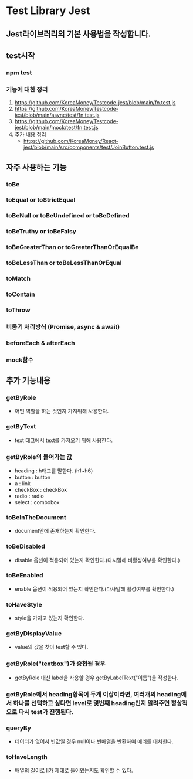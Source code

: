 # Test Library Jest
## Jest라이브러리의 기본 사용법을 작성합니다.

## test시작
### npm test

### 기능에 대한 정리
1. https://github.com/KoreaMoney/Testcode-jest/blob/main/fn.test.js
2. https://github.com/KoreaMoney/Testcode-jest/blob/main/async/test/fn.test.js
3. https://github.com/KoreaMoney/Testcode-jest/blob/main/mock/test/fn.test.js
4. 추가 내용 정리
   - https://github.com/KoreaMoney/React-jest/blob/main/src/components/test/JoinButton.test.js

## 자주 사용하는 기능
### toBe
### toEqual or toStrictEqual
### toBeNull or toBeUndefined or toBeDefined
### toBeTruthy or toBeFalsy
### toBeGreaterThan or toGreaterThanOrEqualBe
### toBeLessThan or toBeLessThanOrEqual
### toMatch
### toContain
### toThrow
### 비동기 처리방식 (Promise, async & await)
### beforeEach & afterEach
### mock함수

## 추가 기능내용
### getByRole 
- 어떤 역할을 하는 것인지 가져위해 사용한다.
### getByText 
- text 태그에서 text를 가져오기 위해 사용한다.
### getByRole의 들어가는 값
  - heading : h태그를 말한다. (h1~h6)
  - button : button
  - a : link
  - checkBox : checkBox
  - radio : radio
  - select : combobox
### toBeInTheDocument 
- document안에 존재하는지 확인한다.
### toBeDisabled 
- disable 옵션이 적용되어 있는지 확인한다.(다시말해 비활성여부를 확인한다.)
### toBeEnabled 
- enable 옵션이 적용되어 있는지 확인한다.(다사말해 활성여부를 확인한다.)
### toHaveStyle 
- style을 가지고 있는지 확인한다.
### getByDisplayValue 
- value의 값을 찾아 test할 수 있다.
### getByRole("textbox")가 중첩될 경우
- getByRole 대신 label을 사용할 경우 getByLabelText("이름")을 작성한다.
### getByRole에서 heading항목이 두개 이상이라면, 여러개의 heading에서 하나를 선택하고 싶다면 level로 몇번째 heading인지 알려주면 정상적으로 다시 test가 진행된다.
### queryBy
- 데이터가 없어서 빈값일 경우 null이나 빈배열을 반환하여 에러를 대처한다.
### toHaveLength
- 배열의 길이로 li가 제대로 들어왔는지도 확인할 수 있다.

